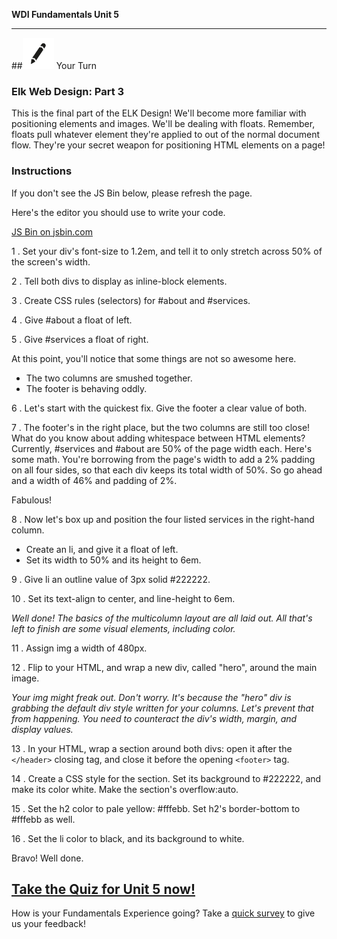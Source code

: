 **WDI Fundamentals Unit 5**

---

##![Your Turn](../assets/exercise.png) Your Turn

### Elk Web Design: Part 3

This is the final part of the ELK Design! We'll become more familiar with positioning elements and images. We'll be dealing with floats. Remember, floats pull whatever element they're applied to out of the normal document flow. They're your secret weapon for positioning HTML elements on a page!

### Instructions
If you don't see the JS Bin below, please refresh the page.

Here's the editor you should use to write your code. 

<a class="jsbin-embed" href="http://jsbin.com/luzubuy/embed?html,css,outputheight=600px">JS Bin on jsbin.com</a><script src="http://static.jsbin.com/js/embed.min.js?3.35.12"></script>

1 . Set your div's font-size to 1.2em, and tell it to only stretch across 50% of the screen's width.

2 . Tell both divs to display as inline-block elements.

3 . Create CSS rules (selectors) for #about and #services.

4 . Give #about a float of left.

5 . Give #services a float of right.

At this point, you'll notice that some things are not so awesome here.
  * The two columns are smushed together.
  * The footer is behaving oddly.

6 . Let's start with the quickest fix. Give the footer a clear value of both.

7 . The footer's in the right place, but the two columns are still too close! What do you know about adding whitespace between HTML elements? Currently, #services and #about are 50% of the page width each. Here's some math. You're borrowing from the page's width to add a 2% padding on all four sides, so that each div keeps its total width of 50%. So go ahead and a width of 46% and padding of 2%.

Fabulous!

8 . Now let's box up and position the four listed services in the right-hand column.

  * Create an li, and give it a float of left.
  * Set its width to 50% and its height to 6em.

9 . Give li an outline value of 3px solid #222222.

10 . Set its text-align to center, and line-height to 6em.

*Well done! The basics of the multicolumn layout are all laid out. All that's left to finish are some visual elements, including color.*

11 . Assign img a width of 480px.

12 . Flip to your HTML, and wrap a new div, called "hero", around the main image.

*Your img might freak out. Don't worry. It's because the "hero" div is grabbing the default div style written for your columns. Let's prevent that from happening. You need to counteract the div's width, margin, and display values.*

13 . In your HTML, wrap a section around both divs: open it after the `</header>` closing tag, and close it before the opening `<footer>` tag.

14 . Create a CSS style for the section. Set its background to #222222, and make its color white. Make the section's overflow:auto.

15 . Set the h2 color to pale yellow: #fffebb. Set h2's border-bottom to #fffebb as well.

16 . Set the li color to black, and its background to white.

Bravo! Well done. 

[Take the Quiz for Unit 5 now!](10_quiz.md)
---
How is your Fundamentals Experience going? Take a [quick survey](../feedback.md) to give us your feedback!
